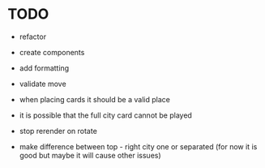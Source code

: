 # TODO

- refactor
- create components
- add formatting
- validate move
- when placing cards it should be a valid place
- it is possible that the full city card cannot be played
- stop rerender on rotate

- make difference between top - right city one or separated (for now it is good but maybe it will cause other issues)

